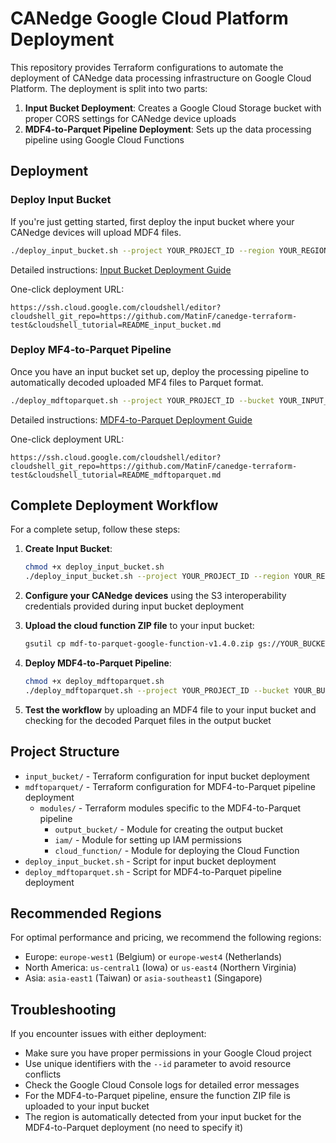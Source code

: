 # CANedge Google Cloud Platform Deployment

This repository provides Terraform configurations to automate the deployment of CANedge data processing infrastructure on Google Cloud Platform. The deployment is split into two parts:

1. **Input Bucket Deployment**: Creates a Google Cloud Storage bucket with proper CORS settings for CANedge device uploads
2. **MDF4-to-Parquet Pipeline Deployment**: Sets up the data processing pipeline using Google Cloud Functions

## Deployment

### Deploy Input Bucket

If you're just getting started, first deploy the input bucket where your CANedge devices will upload MDF4 files.

```bash
./deploy_input_bucket.sh --project YOUR_PROJECT_ID --region YOUR_REGION --bucket YOUR_BUCKET_NAME
```

Detailed instructions: [Input Bucket Deployment Guide](README_input_bucket.md)

One-click deployment URL:
```
https://ssh.cloud.google.com/cloudshell/editor?cloudshell_git_repo=https://github.com/MatinF/canedge-terraform-test&cloudshell_tutorial=README_input_bucket.md
```

### Deploy MF4-to-Parquet Pipeline

Once you have an input bucket set up, deploy the processing pipeline to automatically decoded uploaded MF4 files to Parquet format.

```bash
./deploy_mdftoparquet.sh --project YOUR_PROJECT_ID --bucket YOUR_INPUT_BUCKET_NAME
```

Detailed instructions: [MDF4-to-Parquet Deployment Guide](README_mdftoparquet.md)

One-click deployment URL:
```
https://ssh.cloud.google.com/cloudshell/editor?cloudshell_git_repo=https://github.com/MatinF/canedge-terraform-test&cloudshell_tutorial=README_mdftoparquet.md
```

## Complete Deployment Workflow

For a complete setup, follow these steps:

1. **Create Input Bucket**:
   ```bash
   chmod +x deploy_input_bucket.sh
   ./deploy_input_bucket.sh --project YOUR_PROJECT_ID --region YOUR_REGION --bucket YOUR_BUCKET_NAME
   ```

2. **Configure your CANedge devices** using the S3 interoperability credentials provided during input bucket deployment

3. **Upload the cloud function ZIP file** to your input bucket:
   ```bash
   gsutil cp mdf-to-parquet-google-function-v1.4.0.zip gs://YOUR_BUCKET_NAME/
   ```

4. **Deploy MDF4-to-Parquet Pipeline**:
   ```bash
   chmod +x deploy_mdftoparquet.sh
   ./deploy_mdftoparquet.sh --project YOUR_PROJECT_ID --bucket YOUR_BUCKET_NAME --id YOUR_UNIQUE_ID
   ```

5. **Test the workflow** by uploading an MDF4 file to your input bucket and checking for the decoded Parquet files in the output bucket

## Project Structure

- `input_bucket/` - Terraform configuration for input bucket deployment
- `mdftoparquet/` - Terraform configuration for MDF4-to-Parquet pipeline deployment
  - `modules/` - Terraform modules specific to the MDF4-to-Parquet pipeline
    - `output_bucket/` - Module for creating the output bucket
    - `iam/` - Module for setting up IAM permissions
    - `cloud_function/` - Module for deploying the Cloud Function
- `deploy_input_bucket.sh` - Script for input bucket deployment
- `deploy_mdftoparquet.sh` - Script for MDF4-to-Parquet pipeline deployment

## Recommended Regions

For optimal performance and pricing, we recommend the following regions:
- Europe: `europe-west1` (Belgium) or `europe-west4` (Netherlands)
- North America: `us-central1` (Iowa) or `us-east4` (Northern Virginia)
- Asia: `asia-east1` (Taiwan) or `asia-southeast1` (Singapore)

## Troubleshooting

If you encounter issues with either deployment:

- Make sure you have proper permissions in your Google Cloud project
- Use unique identifiers with the `--id` parameter to avoid resource conflicts
- Check the Google Cloud Console logs for detailed error messages
- For the MDF4-to-Parquet pipeline, ensure the function ZIP file is uploaded to your input bucket
- The region is automatically detected from your input bucket for the MDF4-to-Parquet deployment (no need to specify it)